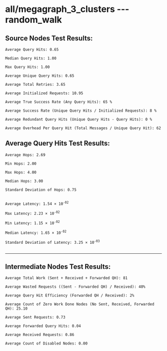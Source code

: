 # all/megagraph_3_clusters --- random_walk
## Source Nodes Test Results:
	Average Query Hits: 0.65

	Median Query Hits: 1.00

	Max Query Hits: 1.00

	Average Unique Query Hits: 0.65

	Average Total Retries: 3.65

	Average Initialized Requests: 10.95

	Average True Success Rate (Any Query Hits): 65 %

	Average Success Rate (Unique Query Hits / Initialized Requests): 8 %

	Average Redundant Query Hits (Unique Query Hits - Query Hits): 0 %

	Average Overhead Per Query Hit (Total Messages / Unique Query Hit): 62



## Average Query Hits Test Results:
<pre><code>Average Hops: 2.69

Min Hops: 2.00

Max Hops: 4.00

Median Hops: 3.00

Standard Deviation of Hops: 0.75


Average Latency: 1.54 × 10<sup>-02</sup>

Max Latency: 2.23 × 10<sup>-02</sup>

Min Latency: 1.15 × 10<sup>-02</sup>

Median Latency: 1.65 × 10<sup>-02</sup>

Standard Deviation of Latency: 3.25 × 10<sup>-03</sup>

</code></pre>

---------------------------------------------
## Intermediate Nodes Test Results:

	Average Total Work (Sent + Received + Forwarded QH): 81

	Average Wasted Requests ((Sent - Forwarded QH) / Received): 40%

	Average Query Hit Efficiency (Forwarded QH / Received): 2%

	Average Count of Zero Work Done Nodes (No Sent, Received, Forwarded QH): 25.10

	Average Sent Requests: 0.73

	Average Forwarded Query Hits: 0.04

	Average Received Requests: 0.86

	Average Count of Disabled Nodes: 0.00

